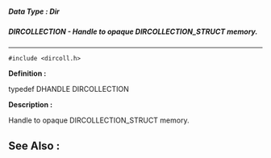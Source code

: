 ##### Data Type : Dir
##### DIRCOLLECTION - Handle to opaque DIRCOLLECTION_STRUCT memory.
---
```
#include <dircoll.h>
```

**Definition :**

typedef DHANDLE	DIRCOLLECTION


**Description :**

Handle to opaque DIRCOLLECTION_STRUCT memory.


**See Also :**
---
